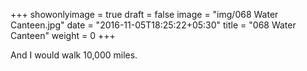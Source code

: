 +++
showonlyimage = true
draft = false
image = "img/068 Water Canteen.jpg"
date = "2016-11-05T18:25:22+05:30"
title = "068 Water Canteen"
weight = 0
+++

And I would walk 10,000 miles.

